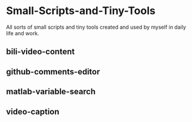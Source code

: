 # Small-Scripts-and-Tiny-Tools
All sorts of small scripts and tiny tools created and used by myself in daily life and work.

## bili-video-content

## github-comments-editor

## matlab-variable-search

## video-caption